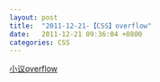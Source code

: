 ```yaml
---
layout: post
title:  "2011-12-21-【CSS】overflow"
date:   2011-12-21 09:36:04 +0800
categories: CSS
---
```


[小议overflow](http://www.cnblogs.com/xesam/archive/2011/12/21/2296303.html)